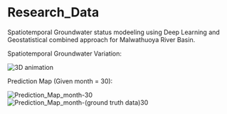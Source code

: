 # Research_Data

Spatiotemporal Groundwater status modeeling using Deep Learning and Geostatistical combined approach for Malwathuoya River Basin.

Spatiotemporal Groundwater Variation:

![3D animation](https://github.com/kisalchandula/Groundwater-Research-Malwathuoya/assets/62669106/659d2fc1-ef06-4fe3-aab0-d93fcdfaa99c)



Prediction Map (Given month = 30):


![Prediction_Map_month-30](https://github.com/kisalchandula/Groundwater-Research-Malwathuoya/assets/62669106/05e6beda-8a8b-46fc-a131-6ba7a716d3e5) ![Prediction_Map_month-(ground truth data)30](https://github.com/kisalchandula/Groundwater-Research-Malwathuoya/assets/62669106/0b04de24-53e1-4730-a5b7-d8e9973c65fa)
